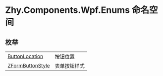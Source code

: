 # Zhy.Components.Wpf.Enums 命名空间






## 枚举
<table>
<tr>
<td><a href="T_Zhy_Components_Wpf_Enums_ButtonLocation.md">ButtonLocation</a></td>
<td>按钮位置</td></tr>
<tr>
<td><a href="T_Zhy_Components_Wpf_Enums_ZFormButtonStyle.md">ZFormButtonStyle</a></td>
<td>表单按钮样式</td></tr>
</table>